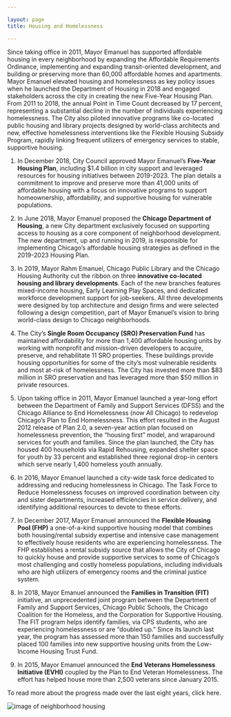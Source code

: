 ```yaml
---

layout: page
title: Housing and Homelessness 

---
```


Since taking office in 2011, Mayor Emanuel has supported affordable housing in every neighborhood by expanding the Affordable Requirements Ordinance, implementing and expanding transit-oriented development, and building or preserving more than 60,000 affordable homes and apartments. Mayor Emanuel elevated housing and homelessness as key policy issues when he launched the Department of Housing in 2018 and engaged stakeholders across the city in creating the new Five-Year Housing Plan. From 2011 to 2018, the annual Point in Time Count decreased by 17 percent, representing a substantial decline in the number of individuals experiencing homelessness. The City also piloted innovative programs like co-located public housing and library projects designed by world-class architects and new, effective homelessness interventions like the Flexible Housing Subsidy Program, rapidly linking frequent utilizers of emergency services to stable, supportive housing. 

1. In December 2018, City Council approved Mayor Emanuel’s **Five-Year Housing Plan**, including $1.4 billion in city support and leveraged resources for housing initiatives between 2019-2023. The plan details a commitment to improve and preserve more than 41,000 units of affordable housing with a focus on innovative programs to support homeownership, affordability, and supportive housing for vulnerable populations.

1. In June 2018, Mayor Emanuel proposed the **Chicago Department of Housing**, a new City department exclusively focused on supporting access to housing as a core component of neighborhood development. The new department, up and running in 2019, is responsible for implementing Chicago’s affordable housing strategies as defined in the 2019-2023 Housing Plan. 

1. In 2019, Mayor Rahm Emanuel, Chicago Public Library and the Chicago Housing Authority cut the ribbon on three **innovative co-located housing and library developments**. Each of the new branches features mixed-income housing, Early Learning Play Spaces, and dedicated workforce development support for job-seekers. All three developments were designed by top architecture and design firms and were selected following a design competition, part of Mayor Emanuel’s vision to bring world-class design to Chicago neighborhoods.

1. The City’s **Single Room Occupancy (SRO) Preservation Fund** has maintained affordability for more than 1,400 affordable housing units by working with nonprofit and mission-driven developers to acquire, preserve, and rehabilitate 11 SRO properties. These buildings provide housing opportunities for some of the city’s most vulnerable residents and most at-risk of homelessness. The City has invested more than $83 million in SRO preservation and has leveraged more than $50 million in private resources. 

1. Upon taking office in 2011, Mayor Emanuel launched a year-long effort between the Department of Family and Support Services (DFSS) and the Chicago Alliance to End Homelessness (now All Chicago) to redevelop Chicago’s Plan to End Homelessness. This effort resulted in the August 2012 release of Plan 2.0, a seven-year action plan focused on homelessness prevention, the “housing first” model, and wraparound services for youth and families. Since the plan launched, the City has housed 400 households via Rapid Rehousing, expanded shelter space for youth by 33 percent and established three regional drop-in centers which serve nearly 1,400 homeless youth annually.

1. In 2016, Mayor Emanuel launched a city-wide task force dedicated to addressing and reducing homelessness in Chicago. The Task Force to Reduce Homelessness focuses on improved coordination between city and sister departments, increased efficiencies in service delivery, and identifying additional resources to devote to these efforts.

1. In December 2017, Mayor Emanuel announced the **Flexible Housing Pool (FHP)** a one-of-a-kind supportive housing model that combines both housing/rental subsidy expertise and intensive case management to effectively house residents who are experiencing homelessness. The FHP establishes a rental subsidy source that allows the City of Chicago to quickly house and provide supportive services to some of Chicago’s most challenging and costly homeless populations, including individuals who are high utilizers of emergency rooms and the criminal justice system.

1. In 2018, Mayor Emanuel announced the **Families in Transition (FIT)** initiative, an unprecedented joint program between the Department of Family and Support Services, Chicago Public Schools, the Chicago Coalition for the Homeless, and the Corporation for Supportive Housing. The FIT program helps identify families, via CPS students, who are experiencing homelessness or are “doubled up.” Since its launch last year, the program has assessed more than 150 families and successfully placed 100 families into new supportive housing units from the Low-Income Housing Trust Fund.

1. In 2015, Mayor Emanuel announced the **End Veterans Homelessness Initiative (EVHI)** coupled by the Plan to End Veteran Homelessness. The effort has helped house more than 2,500 veterans since January 2015.

To read more about the progress made over the last eight years, click here.

![image of neighborhood housing](/assets/img/EAST_SIDE.jpg) 

